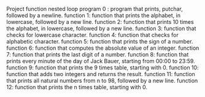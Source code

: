 Project function nested loop
program 0 : program that prints, putchar, followed by a newline.
function 1: function that prints the alphabet, in lowercase, followed by a new line.
function 2: function that prints 10 times the alphabet, in lowercase, followed by a new line.
function 3: function that checks for lowercase character.
function 4: function that checks for alphabetic character.
function 5: function that prints the sign of a number.
function 6: function that computes the absolute value of an integer.
function 7: function that prints the last digit of a number.
function 8: function that prints every minute of the day of Jack Bauer, starting from 00:00 to 23:59.
function 9: function that prints the 9 times table, starting with 0.
function 10: function that adds two integers and returns the result.
function 11: function that prints all natural numbers from n to 98, followed by a new line.
function 12: function that prints the n times table, starting with 0.
